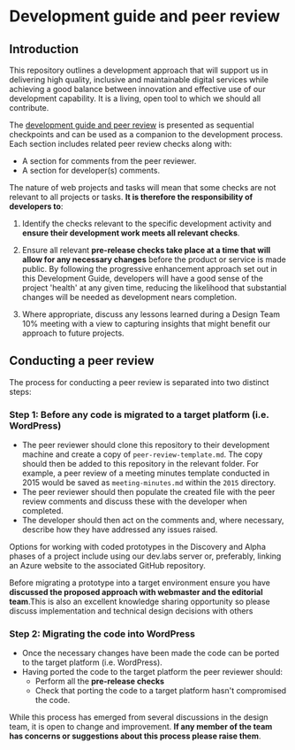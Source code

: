 # Development guide and peer review

## Introduction

This repository outlines a development approach that will support us in delivering high quality, inclusive and maintainable digital services while achieving a good balance between innovation and effective use of our development capability. It is a living, open tool to which we should all contribute.

The [development guide and peer review](/peer-review-template.md) is presented as sequential checkpoints and can be used as a companion to the development process. Each section includes related peer review checks along with:

 * A section for comments from the peer reviewer. 
 * A section for developer(s) comments.

The nature of web projects and tasks will mean that some checks are not relevant to all projects or tasks. **It is therefore the responsibility of developers to**: 

1. Identify the checks relevant to the specific development activity and **ensure their development work meets all relevant checks**. 

2. Ensure all relevant **pre-release checks take place at a time that will allow for any necessary changes** before the product or service is made public. By following the progressive enhancement approach set out in this Development Guide, developers will have a good sense of the project 'health' at any given time, reducing the likelihood that substantial changes will be needed as development nears completion.

3. Where appropriate, discuss any lessons learned during a Design Team 10% meeting with a view to capturing insights that might benefit our approach to future projects.

## Conducting a peer review

The process for conducting a peer review is separated into two distinct steps: 

### Step 1: Before any code is migrated to a target platform (i.e. WordPress) 

* The peer reviewer should clone this repository to their development machine and create a copy of ```peer-review-template.md```. The copy should then be added to this repository in the relevant folder. For example, a peer review of a meeting minutes template conducted in 2015 would be saved as ```meeting-minutes.md``` within the ```2015``` directory.
* The peer reviewer should then populate the created file with the peer review comments and discuss these with the developer when completed. 
* The developer should then act on the comments and, where necessary, describe how they have addressed any issues raised. 

Options for working with coded prototypes in the Discovery and Alpha phases of a project include using our dev.labs server or, preferably, linking an Azure website to the associated GitHub repository. 

<mark><p>Before migrating a prototype into a target environment ensure you have <strong>discussed the proposed approach with webmaster and the editorial team</strong>.This is also an excellent knowledge sharing opportunity so please discuss implementation and technical design decisions with others</p></mark>

### Step 2: Migrating the code into WordPress

* Once the necessary changes have been made the code can be ported to the target platform (i.e. WordPress).
* Having ported the code to the target platform the peer reviewer should:
  * Perform all the **pre-release checks**
  * Check that porting the code to a target platform hasn't compromised the code. 

While this process has emerged from several discussions in the design team, it is open to change and improvement. **If any member of the team has concerns or suggestions about this process please raise them**. 
